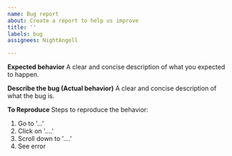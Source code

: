 ```yaml
---
name: Bug report
about: Create a report to help us improve
title: ''
labels: bug
assignees: NightAngell

---
```


**Expected behavior**
A clear and concise description of what you expected to happen.

**Describe the bug (Actual behavior)**
A clear and concise description of what the bug is.

**To Reproduce**
Steps to reproduce the behavior:
1. Go to '...'
2. Click on '....'
3. Scroll down to '....'
4. See error
